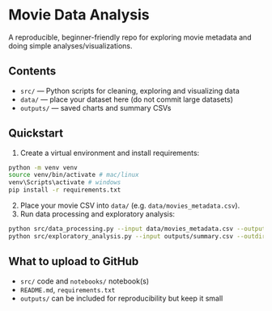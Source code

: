 # Movie Data Analysis


A reproducible, beginner-friendly repo for exploring movie metadata and doing simple analyses/visualizations.


## Contents
- `src/` — Python scripts for cleaning, exploring and visualizing data
- `data/` — place your dataset here (do not commit large datasets)
- `outputs/` — saved charts and summary CSVs


## Quickstart
1. Create a virtual environment and install requirements:
```bash
python -m venv venv
source venv/bin/activate # mac/linux
venv\Scripts\activate # windows
pip install -r requirements.txt
```
2. Place your movie CSV into `data/` (e.g. `data/movies_metadata.csv`).
3. Run data processing and exploratory analysis:
```bash
python src/data_processing.py --input data/movies_metadata.csv --output outputs/summary.csv
python src/exploratory_analysis.py --input outputs/summary.csv --outdir outputs/figures
```


## What to upload to GitHub
- `src/` code and `notebooks/` notebook(s)
- `README.md`, `requirements.txt`
- `outputs/` can be included for reproducibility but keep it small


